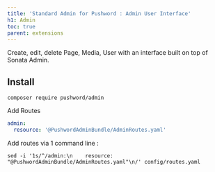 ```yaml
---
title: 'Standard Admin for Pushword : Admin User Interface'
h1: Admin
toc: true
parent: extensions
---
```


Create, edit, delete Page, Media, User with an interface built on top of Sonata Admin.

## Install

```shell
composer require pushword/admin
```

Add Routes

```yaml
admin:
  resource: '@PushwordAdminBundle/AdminRoutes.yaml'
```

Add routes via 1 command line :

```
sed -i '1s/^/admin:\n    resource: "@PushwordAdminBundle/AdminRoutes.yaml"\n/' config/routes.yaml
```
